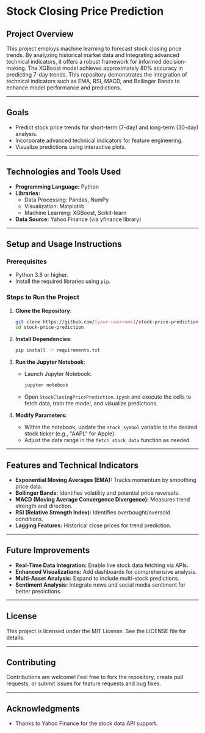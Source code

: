 # Stock Closing Price Prediction

## Project Overview
This project employs machine learning to forecast stock closing price trends. By analyzing historical market data and integrating advanced technical indicators, it offers a robust framework for informed decision-making. The XGBoost model achieves approximately 80% accuracy in predicting 7-day trends. This repository demonstrates the integration of technical indicators such as EMA, RSI, MACD, and Bollinger Bands to enhance model performance and predictions.

---

## Goals
- Predict stock price trends for short-term (7-day) and long-term (30-day) analysis.
- Incorporate advanced technical indicators for feature engineering.
- Visualize predictions using interactive plots.

---

## Technologies and Tools Used
- **Programming Language:** Python
- **Libraries:**
  - Data Processing: Pandas, NumPy
  - Visualization: Matplotlib
  - Machine Learning: XGBoost, Scikit-learn
- **Data Source:** Yahoo Finance (via yfinance library)

---

## Setup and Usage Instructions

### Prerequisites
- Python 3.8 or higher.
- Install the required libraries using `pip`.

### Steps to Run the Project

1. **Clone the Repository**:
   ```bash
   git clone https://github.com/[your-username]/stock-price-prediction.git
   cd stock-price-prediction
   ```

2. **Install Dependencies**:
   ```bash
   pip install -r requirements.txt
   ```

3. **Run the Jupyter Notebook**:
   - Launch Jupyter Notebook:
     ```bash
     jupyter notebook
     ```
   - Open `StockClosingPricePrediction.ipynb` and execute the cells to fetch data, train the model, and visualize predictions.

4. **Modify Parameters:**
   - Within the notebook, update the `stock_symbol` variable to the desired stock ticker (e.g., "AAPL" for Apple).
   - Adjust the date range in the `fetch_stock_data` function as needed.

---

## Features and Technical Indicators
- **Exponential Moving Averages (EMA):** Tracks momentum by smoothing price data.
- **Bollinger Bands:** Identifies volatility and potential price reversals.
- **MACD (Moving Average Convergence Divergence):** Measures trend strength and direction.
- **RSI (Relative Strength Index):** Identifies overbought/oversold conditions.
- **Lagging Features:** Historical close prices for trend prediction.

---

## Future Improvements
- **Real-Time Data Integration:** Enable live stock data fetching via APIs.
- **Enhanced Visualizations:** Add dashboards for comprehensive analysis.
- **Multi-Asset Analysis:** Expand to include multi-stock predictions.
- **Sentiment Analysis:** Integrate news and social media sentiment for better predictions.

---

## License
This project is licensed under the MIT License. See the LICENSE file for details.

---

## Contributing
Contributions are welcome! Feel free to fork the repository, create pull requests, or submit issues for feature requests and bug fixes.

---

## Acknowledgments
- Thanks to Yahoo Finance for the stock data API support.
